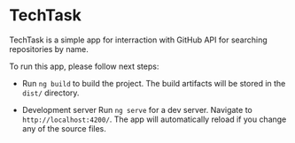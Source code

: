 # TechTask
TechTask is a simple app for interraction with GitHub API for searching repositories by name.

To run this app, please follow next steps:

- Run `ng build` to build the project. The build artifacts will be stored in the `dist/` directory.

- Development server
Run `ng serve` for a dev server. Navigate to `http://localhost:4200/`. The app will automatically reload if you change any of the source files.

